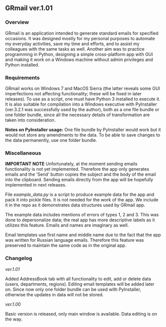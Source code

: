 ## GRmail ver.1.01

### Overview

GRmail is an application intended to generate standard emails for specified occasions. It was designed mostly for my personal purposes to automate my everyday activities, save my time and efforts, and to assist my colleagues with the same tasks as well. Another aim was to practice programming in Python, designing a simple cross-platform app with GUI and making it work on a Windows machine without admin privileges and Python installed.

### Requirements

GRmail works on Windows 7 and MacOS Sierra (the latter reveals some GUI imperfections not affecting functionality; these will be fixed in later releases). To use as a script, one must have Python 3 installed to execute it. It is also suitable for compilation into a Windows executive with PyInstaller (ver.3.2.1 was successfully used by the author), both as a one file bundle or one folder bundle, since all the necessary details of transformation are taken into consideration.

**Notes on PyInstaller usage:** One file bundle by PyInstaller would work but it would not store any amendments to the data. To be able to save changes to the data permanently, use one folder bundle.

### Miscellaneous

**IMPORTANT NOTE** Unfortunately, at the moment sending emails functionality is not yet implemented. Therefore the app only generates emails and the 'Send' button copies the subject and the body of the email into the clipboard. Sending emails directly from the app will be hopefully implemented in next releases.

File *example_data.py* is a script to produce example data for the app and pack it into pickle files. It is not needed for the work of the app. We include it in the repo as it demonstrates data structures used by GRmail app.

The example data includes mentions of errors of types 1, 2 and 3. This was done to depersonalize data; the real app has more descriptive labels as it utilizes this feature. Emails and names are imaginary as well.

Email templates use first name and middle name due to the fact that the app was written for Russian language emails. Therefore this feature was preserved to maintain the same code as in the original app.

### Changelog

*ver.1.01*

Added AddressBook tab with all functionality to edit, add or delete data (users, departments, regions). Editing email templates will be added later on. Since now only one folder bundle can be used with PyInstaller, otherwise the updates in data will not be stored.

*ver.1.00*

Basic version is released, only main window is available. Data editing is on the way.


